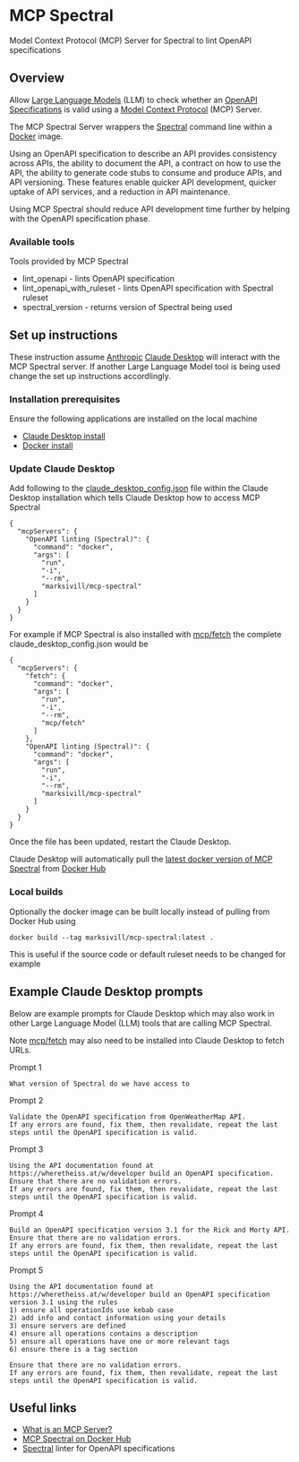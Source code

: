 # MCP Spectral

Model Context Protocol (MCP) Server for Spectral to lint OpenAPI specifications

## Overview

Allow [Large Language Models](https://en.wikipedia.org/wiki/Large_language_model) (LLM) to check whether an [OpenAPI Specifications](https://swagger.io/specification/) is valid using a [Model Context Protocol](https://www.anthropic.com/news/model-context-protocol) (MCP) Server.

The MCP Spectral Server wrappers the [Spectral](https://stoplight.io/open-source/spectral) command line within a [Docker](https://www.docker.com/) image.

Using an OpenAPI specification to describe an API provides consistency across APIs, the ability to document the API, a contract on how to use the API, the ability to generate code stubs to consume and produce APIs, and API versioning. These features enable quicker API development, quicker uptake of API services, and a reduction in API maintenance.

Using MCP Spectral should reduce API development time further by helping with the OpenAPI specification phase.

### Available tools

Tools provided by MCP Spectral

* lint_openapi - lints OpenAPI specification
* lint_openapi_with_ruleset - lints OpenAPI specification with Spectral ruleset
* spectral_version - returns version of Spectral being used

## Set up instructions

These instruction assume [Anthropic](https://www.anthropic.com/) [Claude Desktop](https://claude.ai/download) will interact with the MCP Spectral server. If another Large Language Model tool is being used change the set up instructions accordlingly.

### Installation prerequisites

Ensure the following applications are installed on the local machine

* [Claude Desktop install](https://claude.ai/download)
* [Docker install](https://docs.docker.com/engine/install/)

### Update Claude Desktop

Add following to the [claude_desktop_config.json](https://modelcontextprotocol.io/quickstart/user) file within the Claude Desktop installation which tells Claude Desktop how to access MCP Spectral

```
{
  "mcpServers": {
    "OpenAPI linting (Spectral)": {
      "command": "docker",
      "args": [
        "run",
        "-i",
        "--rm",
        "marksivill/mcp-spectral"
      ]
    }
  }
}
```

For example if MCP Spectral is also installed with [mcp/fetch](https://hub.docker.com/r/mcp/fetch) the complete claude_desktop_config.json would be

```
{
  "mcpServers": {
    "fetch": {
      "command": "docker",
      "args": [
        "run",
        "-i",
        "--rm",
        "mcp/fetch"
      ]
    },
    "OpenAPI linting (Spectral)": {
      "command": "docker",
      "args": [
        "run",
        "-i",
        "--rm",
        "marksivill/mcp-spectral"
      ]
    }
  }
}
```

Once the file has been updated, restart the Claude Desktop.

Claude Desktop will automatically pull the [latest docker version of MCP Spectral](https://hub.docker.com/r/marksivill/mcp-spectral) from [Docker Hub](https://hub.docker.com/)

### Local builds

Optionally the docker image can be built locally instead of pulling from Docker Hub using

```
docker build --tag marksivill/mcp-spectral:latest .
```

This is useful if the source code or default ruleset needs to be changed for example

## Example Claude Desktop prompts

Below are example prompts for Claude Desktop which may also work in other Large Language Model (LLM) tools that are calling MCP Spectral.

Note [mcp/fetch](https://hub.docker.com/r/mcp/fetch) may also need to be installed into Claude Desktop to fetch URLs.

Prompt 1

```
What version of Spectral do we have access to
```

Prompt 2

```
Validate the OpenAPI specification from OpenWeatherMap API.
If any errors are found, fix them, then revalidate, repeat the last steps until the OpenAPI specification is valid.
```

Prompt 3

```
Using the API documentation found at https://wheretheiss.at/w/developer build an OpenAPI specification.
Ensure that there are no validation errors.
If any errors are found, fix them, then revalidate, repeat the last steps until the OpenAPI specification is valid.
```

Prompt 4

```
Build an OpenAPI specification version 3.1 for the Rick and Morty API.
Ensure that there are no validation errors.
If any errors are found, fix them, then revalidate, repeat the last steps until the OpenAPI specification is valid.
```

Prompt 5

```
Using the API documentation found at https://wheretheiss.at/w/developer build an OpenAPI specification version 3.1 using the rules
1) ensure all operationIds use kebab case
2) add info and contact information using your details
3) ensure servers are defined
4) ensure all operations contains a description
5) ensure all operations have one or more relevant tags
6) ensure there is a tag section

Ensure that there are no validation errors.
If any errors are found, fix them, then revalidate, repeat the last steps until the OpenAPI specification is valid.
```

## Useful links

* [What is an MCP Server?⁠](https://www.anthropic.com/news/model-context-protocol)
* [MCP Spectral on Docker Hub](https://hub.docker.com/r/marksivill/mcp-spectral)
* [Spectral](https://stoplight.io/open-source/spectral) linter for OpenAPI specifications

